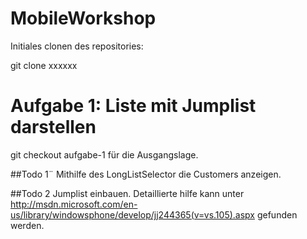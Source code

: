 MobileWorkshop
==============

Initiales clonen des repositories:

git clone xxxxxx

# Aufgabe 1: Liste mit Jumplist darstellen
git checkout aufgabe-1 für die Ausgangslage.

##Todo 1¨
Mithilfe des LongListSelector die Customers anzeigen.

##Todo 2
Jumplist einbauen. Detaillierte hilfe kann unter http://msdn.microsoft.com/en-us/library/windowsphone/develop/jj244365(v=vs.105).aspx gefunden werden.


